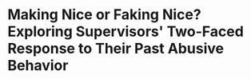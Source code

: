 # Making Nice or Faking Nice? Exploring Supervisors' Two-Faced Response to Their Past Abusive Behavior